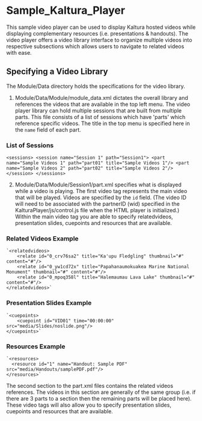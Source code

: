 # Sample_Kaltura_Player
This sample video player can be used to display Kaltura hosted videos while displaying complementary resources (i.e. presentations & handouts). The video player offers a video library interface to organize multiple videos into respective subsections which allows users to navigate to related videos with ease. 

## Specifying a Video Library
The Module/Data directory holds the specifications for the video library. 

1. Module/Data/Module/module_data.xml dictates the overall library and references the videos that are available in the top left menu. The video player library can hold multiple sessions that are built from multiple parts. This file consists of a list of sessions which have 'parts' which reference specific videos. The title in the top menu is specified here in the `name` field of each part.


### List of Sessions
 `<sessions>
  <session name="Session 1" path="Session1">
   <part name="Sample Videos 1" path="part01" title="Sample Videos 1"/>
   <part name="Sample Videos 2" path="part02" title="Sample Videos 2"/>
  </session>
 </sessions>`

2. Module/Data/Module/Session1/part.xml specifies what is displayed while a video is playing. The first video tag represents the main video that will be played. Videos are specified by the `id` field. (The video ID will need to be associated with the partnerID (wid) specified in the KalturaPlayer/js/control.js file when the HTML player is initialized.) Within the main video tag you are able to specify relatedvideos, presentation slides, cuepoints and resources that are available. 

### Related Videos Example
    `<relatedvideos>
        <relate id="0_crv76sa2" title="Ka'upu Fledgling" thumbnail="#" content="#"/>
        <relate id="0_yw1cd72x" title="Papahanaumokuakea Marine National Monument" thumbnail="#" content="#"/>
        <relate id="0_mpoq358l" title="Halemaumau Lava Lake" thumbnail="#" content="#"/>
    </relatedvideos>`

### Presentation Slides Example
    `<cuepoints>
        <cuepoint id="VID01" time="00:00:00" src="media/Slides/noslide.png"/>
    </cuepoints>`


### Resources Example
    `<resources>
      <resource id="1" name="Handout: Sample PDF" src="media/Handouts/samplePDF.pdf"/>
    </resources>`

The second section to the part.xml files contains the related videos references. The videos in this section are generally of the same group (i.e. if there are 3 parts to a section then the remaining parts will be placed here). These video tags will also allow you to specify presentation slides, cuepoints and resources that are available. 

